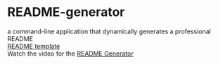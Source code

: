# README-generator
a command-line application that dynamically generates a professional README <br />
[README template](./templateREADME.md)<br />
Watch the video for the 
[README Generator](https://drive.google.com/file/d/181LcXlC81icSdtLxOPf_iGkGnIOtTFdM/view)
